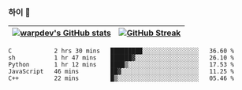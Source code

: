 
### 하이 👋
[![warpdev's GitHub stats](https://github-readme-stats.vercel.app/api?username=warpdev&show_icons=true&theme=vue-dark)](#) |[![GitHub Streak](https://github-readme-streak-stats.herokuapp.com/?user=warpdev&theme=dark)](#)
--- | --- |
<!--START_SECTION:waka-->
```text
C            2 hrs 30 mins   █████████░░░░░░░░░░░░░░░░   36.60 % 
sh           1 hr 47 mins    ██████▓░░░░░░░░░░░░░░░░░░   26.10 % 
Python       1 hr 12 mins    ████▒░░░░░░░░░░░░░░░░░░░░   17.53 % 
JavaScript   46 mins         ██▓░░░░░░░░░░░░░░░░░░░░░░   11.25 % 
C++          22 mins         █▒░░░░░░░░░░░░░░░░░░░░░░░   05.46 % 
```
<!--END_SECTION:waka-->

<!--
**warpdev/warpdev** is a ✨ _special_ ✨ repository because its `README.md` (this file) appears on your GitHub profile.

Here are some ideas to get you started:

- 🔭 I’m currently working on ...
- 🌱 I’m currently learning ...
- 👯 I’m looking to collaborate on ...
- 🤔 I’m looking for help with ...
- 💬 Ask me about ...
- 📫 How to reach me: ...
- 😄 Pronouns: ...
- ⚡ Fun fact: ...
-->
